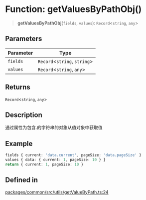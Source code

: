 # Function: getValuesByPathObj()

> **getValuesByPathObj**(`fields`, `values`): `Record`\<`string`, `any`\>

## Parameters

| Parameter | Type |
| ------ | ------ |
| `fields` | `Record`\<`string`, `string`\> |
| `values` | `Record`\<`string`, `any`\> |

## Returns

`Record`\<`string`, `any`\>

## Description

通过属性为包含.的字符串的对象从值对象中获取值

## Example

```ts
fields { current: 'data.current', pageSize: 'data.pageSize' }
values { data: { current: 1, pageSize: 10 } }
return { current: 1, pageSize: 10 }
```

## Defined in

[packages/common/src/utils/getValueByPath.ts:24](https://github.com/XiaoPiHong/xph-crud/blob/99ec0ffb61581e75526484c4dd7c2cd81ce44894/packages/common/src/utils/getValueByPath.ts#L24)
